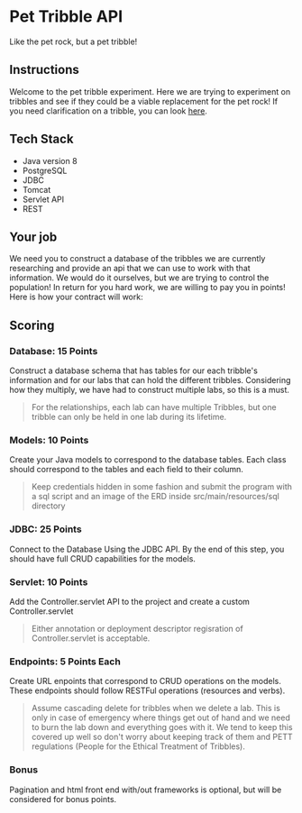 # Pet Tribble API
Like the pet rock, but a pet tribble!

## Instructions
Welcome to the pet tribble experiment. Here we are trying to experiment on tribbles and see if they could be a viable replacement for the pet rock!
If you need clarification on a tribble, you can look [here](https://en.wikipedia.org/wiki/Tribble). 

## Tech Stack
- Java version 8
- PostgreSQL
- JDBC
- Tomcat
- Servlet API
- REST

## Your job
We need you to construct a database of the tribbles we are currently researching and provide an api that we can use to work with that information. We would do it ourselves, but we are trying to control the population! 
In return for you hard work, we are willing to pay you in points! Here is how your contract will work:

## Scoring

### Database: 15 Points
Construct a database schema that has tables for our each tribble's information and for our labs that can hold the different tribbles. Considering how they multiply, we have had to construct multiple labs, so this is a must.
> For the relationships, each lab can have multiple Tribbles, but one tribble can only be held in one lab during its lifetime.

### Models: 10 Points
Create your Java models to correspond to the database tables. Each class should correspond to the tables and each field to their column.
> Keep credentials hidden in some fashion and submit the program with a sql script and an image of the ERD inside src/main/resources/sql directory

### JDBC: 25 Points
Connect to the Database Using the JDBC API. By the end of this step, you should have full CRUD capabilities for the models.

### Servlet: 10 Points
Add the Controller.servlet API to the project and create a custom Controller.servlet
> Either annotation or deployment descriptor regisration of Controller.servlet is acceptable.

### Endpoints: 5 Points Each
Create URL enpoints that correspond to CRUD operations on the models. These endpoints should follow RESTFul operations (resources and verbs). 
> Assume cascading delete for tribbles when we delete a lab. This is only in case of emergency where things get out of hand and we need to burn the lab down and everything goes with it. We tend to keep this covered up well so don't worry about keeping track of them and PETT regulations (People for the Ethical Treatment of Tribbles).

### Bonus
Pagination and html front end with/out frameworks is optional, but will be considered for bonus points.
